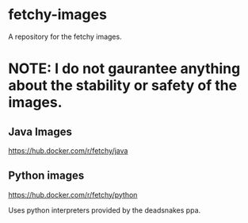 # fetchy-images
A repository for the fetchy images.

# NOTE: I do not gaurantee anything about the stability or safety of the images.

## Java Images
https://hub.docker.com/r/fetchy/java

## Python images
https://hub.docker.com/r/fetchy/python

Uses python interpreters provided by the deadsnakes ppa.
